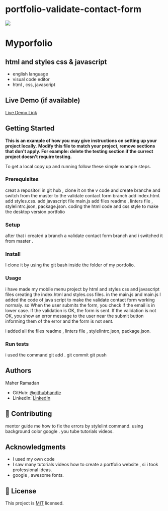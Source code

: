 # portfolio-validate-contact-form
![](https://github.com/maherramadan78/Myportfolio/tree/desktop-version)

# Myporfolio

## html and styles css & javascript

- english language
- visual code editor
- html , css, javascript

## Live Demo (if available)

[Live Demo Link](https://www.loom.com/share/62041ade22fb41d29dfd46984d370bbc)


## Getting Started

**This is an example of how you may give instructions on setting up your project locally.**
**Modify this file to match your project, remove sections that don't apply. For example: delete the testing section if the currect project doesn't require testing.**


To get a local copy up and running follow these simple example steps.

### Prerequisites
creat a repositori in git hub , clone it on the v code and create branche and switch from the master to the validate contact form branch
add index.html.
add styles.css.
add javascript file main.js
add  files readme , linters file , stylelintrc.json, package.json.
coding the html code and css style to make the desktop version portfolio


### Setup
after that i created a branch a validate contact form branch  and i switched it from master .

### Install
I clone it by using the git bash inside the folder of my portfolio.
### Usage
i have made my mobile menu project by html and styles css and javascript files  creating the index.html and styles.css files.
in the main.js and main.js I added the code of java script to make the validate contact form working normaly.
so When the user submits the form, you check if the email is in lower case.
If the validation is OK, the form is sent.
If the validation is not OK, you show an error message to the user near the submit button informing them of the error and the form is not sent.

i added all the files readme , linters file , stylelintrc.json, package.json.
### Run tests
i used the command git add .
git commit
git push

## Authors

Maher Ramadan

- GitHub: [@githubhandle](https://github.com/maherramadan78/Myportfolio/tree/desktop-version)
- LinkedIn: [LinkedIn](https://www.linkedin.com/in/maher-ramadan-655623a4/)


## 🤝 Contributing

mentor guide me how to fix the errors by stylelint command.
using background color 
google .
you tube tutorials videos. 

## Acknowledgments

- I used my own code
- I saw many tutorials videos how to create a portfolio website , si i took  professional ideas.
- google , awesome fonts.

## 📝 License

This project is [MIT](./LICENSE) licensed.

